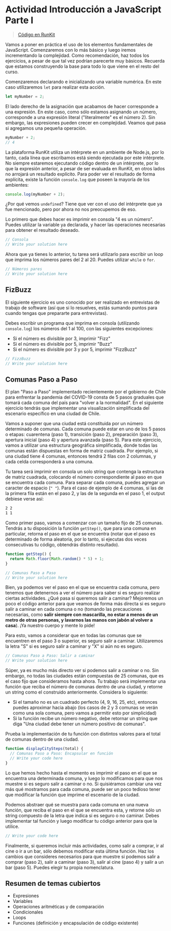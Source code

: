 # Actividad Introducción a JavaScript Parte I

> [Código en RunKit](https://drive.google.com/file/d/1n5r0KMGO26LoNayLd9oApMpu9_wXi723/view?usp=sharing)

Vamos a poner en práctica el uso de los elementos fundamentales de JavaScript. Comenzaremos con lo más básico y luego iremos incrementando la complejidad. Como recomendación, haz todos los ejercicios, a pesar de que tal vez podrían parecerte muy básicos. Recuerda que estamos construyendo la base para todo lo que viene en el resto del curso.

Comenzaremos declarando e inicializando una variable numérica. En este caso utilizaremos `let` para realizar esta acción.

```javascript
let myNumber = 2;
```

El lado derecho de la asignación que acabamos de hacer corresponde a una expresión. En este caso, como sólo estamos asignando un número, corresponde a una expresión literal ("literalmente" es el número 2). Sin embargo, las expresiones pueden crecer en complejidad. Veamos qué pasa si agregamos una pequeña operación.

```javascript
myNumber + 2;
// 4
```

La plataforma RunKit utiliza un intérprete en un ambiente de Node.js, por lo tanto, cada línea que escribamos está siendo ejecutada por este intérprete. No siempre estaremos ejecutando código dentro de un intérprete, por lo que la expresión anterior, a pesar de ser evaluada en RunKit, en otros lados no arrojará un resultado explícito. Para poder ver el resultado de forma explícita, existe la función `console.log` que poseen la mayoría de los ambientes:

```javascript
console.log(myNumber + 2);
```

¿Por qué vemos `undefined`? Tiene que ver con el uso del intérprete que ya fue mencionado, pero por ahora no nos preocupemos de eso.

Lo primero que debes hacer es imprimir en consola "4 es un número". Puedes utilizar la variable ya declarada, y hacer las operaciones necesarias para obtener el resultado deseado.

```javascript
// Consola
// Write your solution here
```

Ahora que ya tienes lo anterior, tu tarea será utilizarlo para escribir un loop que imprima los números pares del 2 al 20. Puedes utilizar `while` o `for`.

```javascript
// Números pares
// Write your solution here
```

## FizBuzz

El siguiente ejercicio es uno conocido por ser realizado en entrevistas de trabajo de software (así que si lo resuelves, estás sumando puntos para cuando tengas que prepararte para entrevistas).

Debes escribir un programa que imprima en consola (utilizando `console.log`) los números del 1 al 100, con las siguientes excepciones:

- Si el número es divisible por 3, imprimir "Fizz"
- Si el número es divisible por 5, imprimir "Buzz"
- Si el número es divisible por 3 y por 5, imprimir "FizzBuzz"

```javascript
// FizzBuzz
// Write your solution here
```

## Comunas Paso a Paso

El plan "Paso a Paso" implementado recientemente por el gobierno de Chile para enfrentar la pandemia del COVID-19 consta de 5 pasos graduales que tomará cada comuna del país para "volver a la normalidad". En el siguiente ejercicio tendrás que implementar una visualización simplificada del escenario específico en una ciudad de Chile.

Vamos a suponer que una ciudad está constituida por un número determinado de comunas. Cada comuna puede estar en uno de los 5 pasos o etapas: cuarentena (paso 1), transición (paso 2), preparación (paso 3), apertura inicial (paso 4) y apertura avanzada (paso 5). Para este ejercicio, vamos a utilizar una estructura geográfica simplificada, donde todas las comunas están dispuestas en forma de matriz cuadrada. Por ejemplo, si una ciudad tiene 4 comunas, entonces tendrá 2 filas con 2 columnas, y cada celda corresponderá a una comuna.

Tu tarea será imprimir en consola un solo string que contenga la estructura de matriz cuadrada, colocando el número correspondiente al paso en que se encuentra cada comuna. Para separar cada comuna, puedes agregar un caracter de espacio (`" "`). Para el caso de ejemplo de 4 comunas, si las de la primera fila están en el paso 2, y las de la segunda en el paso 1, el output debiese verse así:

```bash
2 2
1 1
```

Como primer paso, vamos a comenzar con un tamaño fijo de 25 comunas. Tendrás a tu disposición la función `getStep()`, que para una comuna en particular, retorna el paso en el que se encuentra (notar que el paso es determinado de forma aleatoria, por lo tanto, si ejecutas dos veces consecutivas tu código, obtendrás distinto resultado).

```javascript
function getStep() {
  return Math.floor(Math.random() * 5) + 1;
}
```

```javascript
// Comunas Paso a Paso
// Write your solution here
```

Bien, ya podemos ver el paso en el que se encuentra cada comuna, pero tenemos que detenernos a ver el número para saber si es seguro realizar ciertas actividades. ¿Qué pasa si queremos salir a caminar? Mejoremos un poco el código anterior para que veamos de forma más directa si es seguro salir a caminar en cada comuna o no (tomando las precauciones necesarias, como **salir siempre con mascarilla, no estar a menos de un metro de otras personas, y lavarnos las manos con jabón al volver a casa**). ¡Ya nuestro cuerpo y mente lo pide!

Para esto, vamos a considerar que en todas las comunas que se encuentren en el paso 3 o superior, es seguro salir a caminar.  Utilizaremos la letra "S" si es seguro salir a caminar y "X" si aún no es seguro.

```javascript
// Comunas Paso a Paso: Salir a caminar
// Write your solution here
```

Súper, ya es mucho más directo ver si podemos salir a caminar o no. Sin embargo, no todas las ciudades están compuestas de 25 comunas, que es el caso fijo que consideramos hasta ahora. Tu trabajo será implementar una función que reciba el número de comunas dentro de una ciudad, y retorne un string como el construido anteriormente. Considera lo siguiente:

- Si el tamaño no es un cuadrado perfecto (4, 9, 16, 25, etc), entonces puedes aproximar hacia abajo (los casos de 2 y 3 comunas se verán como una sola comuna, pero vamos a permitir esto por simplicidad)
- Si la función recibe un número negativo, debe retornar un string que diga "Una ciudad debe tener un número positivo de comunas".

Prueba la implementación de tu función con distintos valores para el total de comunas dentro de una ciudad.

```javascript
function displayCitySteps(total) {
  // Comunas Paso a Paso: Encapsular en función
  // Write your code here
}
```

Lo que hemos hecho hasta el momento es imprimir el paso en el que se encuentra una determinada comuna, y luego lo modificamos para que nos muestre si es seguro salir a caminar o no. Si quisiéramos cambiar una vez más qué mostramos para cada comuna, puede ser un poco tedioso tener que modificar la función que imprime el escenario de la ciudad.

Podemos abstraer qué se muestra para cada comuna en una nueva función, que reciba el paso en el que se encuentra esta, y retorne sólo un string compuesto de la letra que indica si es seguro o no caminar. Debes implementar tal función y luego modificar tu código anterior para que la utilice.

```javascript
// Write your code here
```

Finalmente, si queremos incluir más actividades, como salir a comprar, ir al cine o ir a un bar, sólo debemos modificar esta última función. Haz los cambios que consideres necesarios para que muestre si podemos salir a comprar (paso 2), salir a caminar (paso 3), salir al cine (paso 4) y salir a un bar (paso 5). Puedes elegir tu propia nomenclatura.

## Resumen de temas cubiertos

- Expresiones
- Variables
- Operaciones aritméticas y de comparación
- Condicionales
- Loops
- Funciones (definición y encapsulación de código existente)
